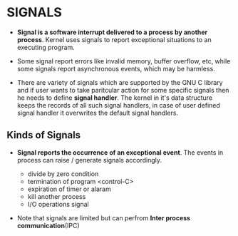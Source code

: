 # SIGNALS

* **Signal is a software interrupt delivered to a process by another process**.
  Kernel uses signals to report exceptional situations to an executing program.

* Some signal report errors like invalid memory, buffer overflow, etc, while
  some signals report asynchronous events, which may be harmless.

* There are variety of signals which are supported by the GNU C library and if
  user wants to take paritcular action for some specific signals then he needs
  to define **signal handler**. The kernel in it's data structure keeps the
  records of all such signal handlers, in case of user defined signal handler
  it overwrites the default signal handlers.

## Kinds of Signals 

* **Signal reports the occurrence of an exceptional event**. The events in
  process can raise / generate signals accordingly.

    + divide by zero condition                  
    + termination of program \<control-C\>          
    + expiration of timer or alaram             
    + kill another process
    + I/O operations signal 

* Note that signals are limited but can perfrom **Inter process communication**(IPC)




